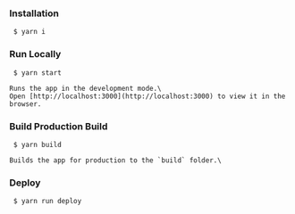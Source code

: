 ### Installation

```
 $ yarn i
```

### Run Locally

```
 $ yarn start

Runs the app in the development mode.\
Open [http://localhost:3000](http://localhost:3000) to view it in the browser.
```

### Build Production Build

```
 $ yarn build

Builds the app for production to the `build` folder.\
```

### Deploy

```
 $ yarn run deploy
```
